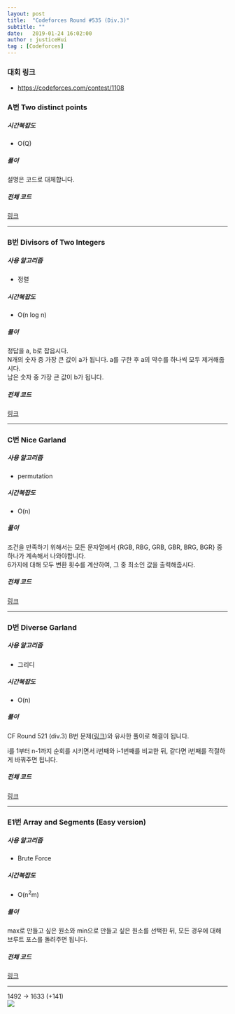 ```yaml
---
layout: post
title:  "Codeforces Round #535 (Div.3)"
subtitle: ""
date:   2019-01-24 16:02:00
author : justiceHui
tag : [Codeforces]
---
```


### 대회 링크
* https://codeforces.com/contest/1108

### A번 Two distinct points

##### 시간복잡도
* O(Q)

##### 풀이
설명은 코드로 대체합니다.

##### 전체 코드
<a href = "https://codeforces.com/contest/1108/submission/48801833">링크</a>

<hr>

### B번 Divisors of Two Integers

##### 사용 알고리즘
* 정렬

##### 시간복잡도
* O(n log n)

##### 풀이
정답을 a, b로 잡읍시다.<br>
N개의 숫자 중 가장 큰 값이 a가 됩니다. a를 구한 후 a의 약수를 하나씩 모두 제거해줍시다.<br>
남은 숫자 중 가장 큰 값이 b가 됩니다.

##### 전체 코드
<a href = "https://codeforces.com/contest/1108/submission/48809505">링크</a>

<hr>

### C번 Nice Garland

##### 사용 알고리즘
* permutation

##### 시간복잡도
* O(n)

##### 풀이
조건을 만족하기 위해서는 모든 문자열에서 {RGB, RBG, GRB, GBR, BRG, BGR} 중 하나가 계속해서 나와야합니다.<br>
6가지에 대해 모두 변환 횟수를 계산하여, 그 중 최소인 값을 출력해줍시다.

##### 전체 코드
<a href = "https://codeforces.com/contest/1108/submission/48817845">링크</a>

<hr>

### D번 Diverse Garland

##### 사용 알고리즘
* 그리디

##### 시간복잡도
* O(n)

##### 풀이
CF Round 521 (div.3) B번 문제(<a href = "https://codeforces.com/contest/1077/problem/B">링크</a>)와 유사한 풀이로 해결이 됩니다.

i를 1부터 n-1까지 순회를 시키면서 i번째와 i-1번째를 비교한 뒤, 같다면 i번째를 적절하게 바꿔주면 됩니다.

##### 전체 코드
<a href = "https://codeforces.com/contest/1108/submission/48824722">링크</a>

<hr>

### E1번 Array and Segments (Easy version)

##### 사용 알고리즘
* Brute Force

##### 시간복잡도
* O(n<sup>2</sup>m)

##### 풀이
max로 만들고 싶은 원소와 min으로 만들고 싶은 원소를 선택한 뒤, 모든 경우에 대해 브루트 포스를 돌려주면 됩니다.

##### 전체 코드
<a href = "https://codeforces.com/contest/1108/submission/48833416">링크</a>

<hr>

1492 -> 1633 (+141)<br>
<img src = "https://i.imgur.com/I3Xt26Q.png">
